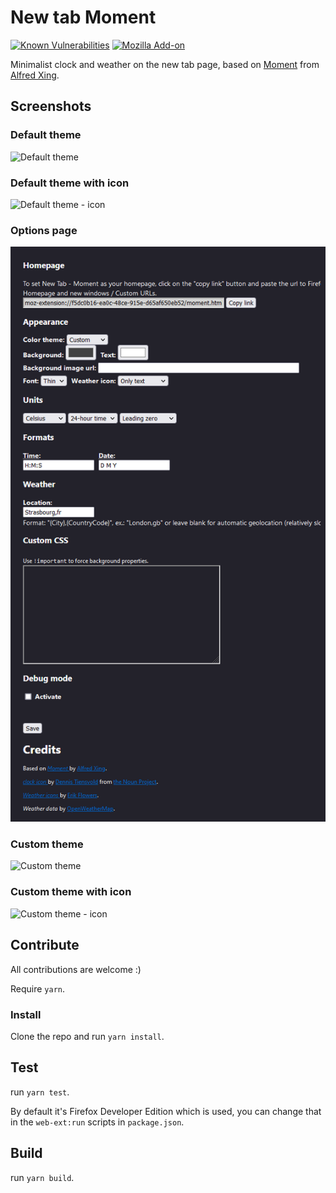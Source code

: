# New tab Moment

[![Known Vulnerabilities](https://snyk.io/test/github/laedit/new-tab-moment/badge.svg)](https://snyk.io/test/github/laedit/new-tab-moment)
[![Mozilla Add-on](https://img.shields.io/amo/v/new-tab-moment@laedit.net)](https://addons.mozilla.org/en-US/firefox/addon/new-tab-moment/)

Minimalist clock and weather on the new tab page, based on [Moment](https://github.com/alfredxing/moment) from [Alfred Xing](https://alfredxing.com/).

## Screenshots

### Default theme

![Default theme](./images/Default-theme.png)

### Default theme with icon

![Default theme - icon](./images/Default-theme-icon.png)

### Options page

![Options](./images/Options.png)

### Custom theme

![Custom theme](./images/Custom-theme.png)

### Custom theme with icon

![Custom theme - icon](./images/Custom-theme-icon.png)

## Contribute

All contributions are welcome :)

Require `yarn`.

### Install

Clone the repo and run `yarn install`.

## Test

run `yarn test`.

By default it's Firefox Developer Edition which is used, you can change that in the `web-ext:run` scripts in `package.json`.

## Build

run `yarn build`.
